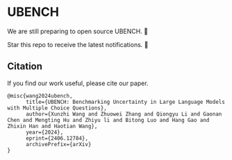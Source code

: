 # UBENCH

We are still preparing to open source UBENCH. 🤯

Star this repo to receive the latest notifications. 🙌

## Citation

If you find our work useful, please cite our paper.

```
@misc{wang2024ubench,
      title={UBENCH: Benchmarking Uncertainty in Large Language Models with Multiple Choice Questions}, 
      author={Xunzhi Wang and Zhuowei Zhang and Qiongyu Li and Gaonan Chen and Mengting Hu and Zhiyu li and Bitong Luo and Hang Gao and Zhixin Han and Haotian Wang},
      year={2024},
      eprint={2406.12784},
      archivePrefix={arXiv}
}
```

